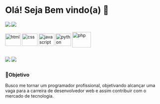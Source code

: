 # Olá! Seja Bem vindo(a) 👋
<div>
  <a href="https://github.com/kevinup13">
    <img align="center" src="https://github-readme-stats.vercel.app/api?username=kevinup13&show_icons=true&theme=merko" />
  </a>
  <a href="https://github.com/kevinup13">
    <img align="center" src="https://github-readme-stats.vercel.app/api/top-langs/?username=kevinup13&layout=compact&show_icons=true&theme=merko" />
  </a>
<div><br>
<div>
  <img align="center" alt="html" height="40" width="50" src="https://cdn.jsdelivr.net/gh/devicons/devicon/icons/html5/html5-original.svg" />
  <img align="center" alt="css" height="40" width="50" src="https://cdn.jsdelivr.net/gh/devicons/devicon/icons/css3/css3-original.svg" />
  <img align="center" alt="javascript" height="40" width="50" src="https://cdn.jsdelivr.net/gh/devicons/devicon/icons/javascript/javascript-original.svg" />
  <img align="center" alt="python" height="40" width="50" src="https://cdn.jsdelivr.net/gh/devicons/devicon/icons/python/python-original.svg" />
  <img align="center" alt="php" height="50" width="60" src="https://cdn.jsdelivr.net/gh/devicons/devicon/icons/php/php-original.svg" />  
</div>
  
##

<div>
  <a href="https://www.linkedin.com/in/kevin-lopes12/" target="_blank"><img src="https://img.shields.io/badge/LinkedIn-0077B5?style=for-the-badge&logo=linkedin&logoColor=white"></a>
  <a href="https://www.youtube.com/channel/UCI3PMI6LIqDztgIWAg1wV2Q" target="_blank"><img src="https://img.shields.io/badge/YouTube-FF0000?style=for-the-badge&logo=youtube&logoColor=white"></a>
</div>

##

### 🎯Objetivo
Busco me tornar um programador profissional, objetivando alcançar uma vaga para a carreira de desenvolvedor web e assim contribuir com o mercado de tecnologia.
